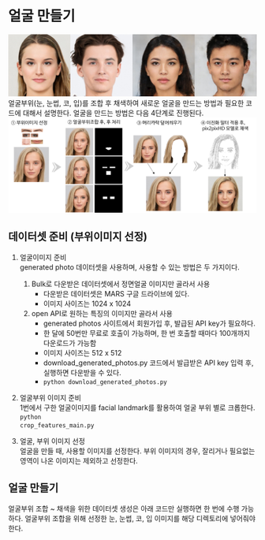 # 얼굴 만들기
<img src="/sample.jpg"></img>
얼굴부위(눈, 눈썹, 코, 입)를 조합 후 채색하여 새로운 얼굴을 만드는 방법과 필요한 코드에 대해서 설명한다.
얼굴을 만드는 방법은 다음 4단계로 진행된다.
<img src="/assemble_face.png"></img>

## 데이터셋 준비 (부위이미지 선정)
1) 얼굴이미지 준비
<br>generated photo 데이터셋을 사용하며, 사용할 수 있는 방법은 두 가지이다.

    1) Bulk로 다운받은 데이터셋에서 정면얼굴 이미지만 골라서 사용
        + 다운받은 데이터셋은 MARS 구글 드라이브에 있다.
        + 이미지 사이즈는 1024 x 1024
    2) open API로 원하는 특징의 이미지만 골라서 사용
        + generated photos 사이트에서 회원가입 후, 발급된 API key가 필요하다.
        + 한 달에 50번만 무료로 호출이 가능하며, 한 번 호출할 때마다 100개까지 다운로드가 가능함
        + 이미지 사이즈는 512 x 512
        + download_generated_photos.py 코드에서 발급받은 API key 입력 후, 실행하면 다운받을 수 있다.
        + <code>python download_generated_photos.py</code>

2) 얼굴부위 이미지 준비
<br>1번에서 구한 얼굴이미지를 facial landmark를 활용하여 얼굴 부위 별로 크롭한다.
<br> <code>python crop_features_main.py</code>

3) 얼굴, 부위 이미지 선정
<br>얼굴을 만들 때, 사용할 이미지를 선정한다. 부위 이미지의 경우, 잘리거나 필요없는 영역이 나온 이미지는 제외하고 선정한다.

## 얼굴 만들기
얼굴부위 조합 ~ 채색을 위한 데이터셋 생성은 아래 코드만 실행하면 한 번에 수행 가능하다.
얼굴부위 조합을 위해 선정한 눈, 눈썹, 코, 입 이미지를 해당 디렉토리에 넣어줘야 한다.


